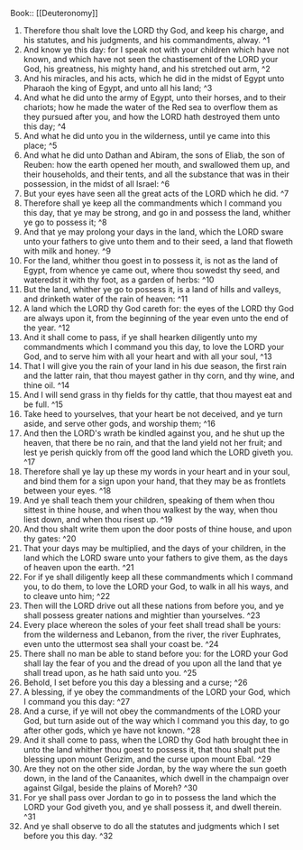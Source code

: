  Book:: [[Deuteronomy]]
 1. Therefore thou shalt love the LORD thy God, and keep his charge, and his statutes, and his judgments, and his commandments, alway. ^1
 2. And know ye this day: for I speak not with your children which have not known, and which have not seen the chastisement of the LORD your God, his greatness, his mighty hand, and his stretched out arm, ^2
 3. And his miracles, and his acts, which he did in the midst of Egypt unto Pharaoh the king of Egypt, and unto all his land; ^3
 4. And what he did unto the army of Egypt, unto their horses, and to their chariots; how he made the water of the Red sea to overflow them as they pursued after you, and how the LORD hath destroyed them unto this day; ^4
 5. And what he did unto you in the wilderness, until ye came into this place; ^5
 6. And what he did unto Dathan and Abiram, the sons of Eliab, the son of Reuben: how the earth opened her mouth, and swallowed them up, and their households, and their tents, and all the substance that was in their possession, in the midst of all Israel: ^6
 7. But your eyes have seen all the great acts of the LORD which he did. ^7
 8. Therefore shall ye keep all the commandments which I command you this day, that ye may be strong, and go in and possess the land, whither ye go to possess it; ^8
 9. And that ye may prolong your days in the land, which the LORD sware unto your fathers to give unto them and to their seed, a land that floweth with milk and honey. ^9
 10. For the land, whither thou goest in to possess it, is not as the land of Egypt, from whence ye came out, where thou sowedst thy seed, and wateredst it with thy foot, as a garden of herbs: ^10
 11. But the land, whither ye go to possess it, is a land of hills and valleys, and drinketh water of the rain of heaven: ^11
 12. A land which the LORD thy God careth for: the eyes of the LORD thy God are always upon it, from the beginning of the year even unto the end of the year. ^12
 13. And it shall come to pass, if ye shall hearken diligently unto my commandments which I command you this day, to love the LORD your God, and to serve him with all your heart and with all your soul, ^13
 14. That I will give you the rain of your land in his due season, the first rain and the latter rain, that thou mayest gather in thy corn, and thy wine, and thine oil. ^14
 15. And I will send grass in thy fields for thy cattle, that thou mayest eat and be full. ^15
 16. Take heed to yourselves, that your heart be not deceived, and ye turn aside, and serve other gods, and worship them; ^16
 17. And then the LORD's wrath be kindled against you, and he shut up the heaven, that there be no rain, and that the land yield not her fruit; and lest ye perish quickly from off the good land which the LORD giveth you. ^17
 18. Therefore shall ye lay up these my words in your heart and in your soul, and bind them for a sign upon your hand, that they may be as frontlets between your eyes. ^18
 19. And ye shall teach them your children, speaking of them when thou sittest in thine house, and when thou walkest by the way, when thou liest down, and when thou risest up. ^19
 20. And thou shalt write them upon the door posts of thine house, and upon thy gates: ^20
 21. That your days may be multiplied, and the days of your children, in the land which the LORD sware unto your fathers to give them, as the days of heaven upon the earth. ^21
 22. For if ye shall diligently keep all these commandments which I command you, to do them, to love the LORD your God, to walk in all his ways, and to cleave unto him; ^22
 23. Then will the LORD drive out all these nations from before you, and ye shall possess greater nations and mightier than yourselves. ^23
 24. Every place whereon the soles of your feet shall tread shall be yours: from the wilderness and Lebanon, from the river, the river Euphrates, even unto the uttermost sea shall your coast be. ^24
 25. There shall no man be able to stand before you: for the LORD your God shall lay the fear of you and the dread of you upon all the land that ye shall tread upon, as he hath said unto you. ^25
 26. Behold, I set before you this day a blessing and a curse; ^26
 27. A blessing, if ye obey the commandments of the LORD your God, which I command you this day: ^27
 28. And a curse, if ye will not obey the commandments of the LORD your God, but turn aside out of the way which I command you this day, to go after other gods, which ye have not known. ^28
 29. And it shall come to pass, when the LORD thy God hath brought thee in unto the land whither thou goest to possess it, that thou shalt put the blessing upon mount Gerizim, and the curse upon mount Ebal. ^29
 30. Are they not on the other side Jordan, by the way where the sun goeth down, in the land of the Canaanites, which dwell in the champaign over against Gilgal, beside the plains of Moreh? ^30
 31. For ye shall pass over Jordan to go in to possess the land which the LORD your God giveth you, and ye shall possess it, and dwell therein. ^31
 32. And ye shall observe to do all the statutes and judgments which I set before you this day. ^32
